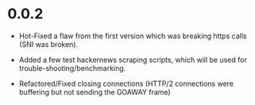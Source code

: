 # 0.0.2

* Hot-Fixed a flaw from the first version which was breaking https calls (SNI was broken).

* Added a few test hackernews scraping scripts, which will be used for trouble-shooting/benchmarking.

* Refactored/Fixed closing connections (HTTP/2 connections were buffering but not sending the GOAWAY frame)


